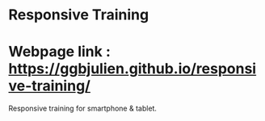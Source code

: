 # Responsive Training

# Webpage link : https://ggbjulien.github.io/responsive-training/

Responsive training for smartphone & tablet.
